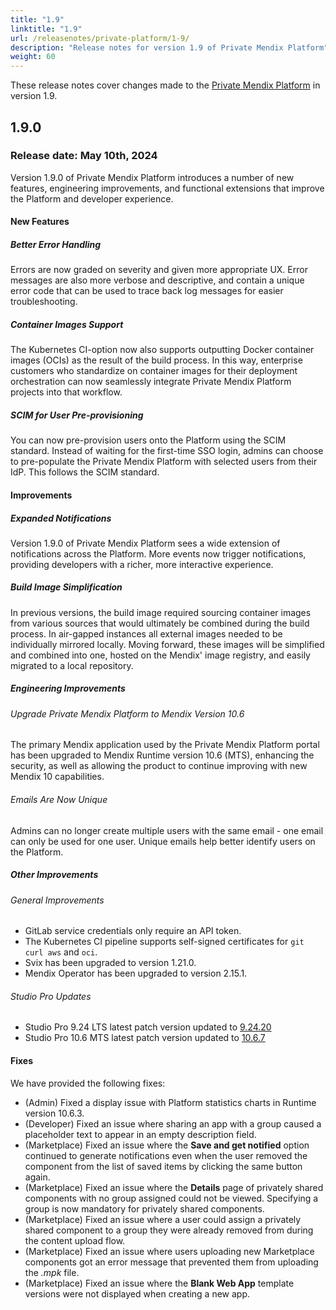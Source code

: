 ```yaml
---
title: "1.9"
linktitle: "1.9"
url: /releasenotes/private-platform/1-9/
description: "Release notes for version 1.9 of Private Mendix Platform"
weight: 60
---
```


These release notes cover changes made to the [Private Mendix Platform](/private-mendix-platform/) in version 1.9.

## 1.9.0

### Release date: May 10th, 2024

Version 1.9.0 of Private Mendix Platform introduces a number of new features, engineering improvements, and functional extensions that improve the Platform and developer experience. 

#### New Features

##### Better Error Handling

Errors are now graded on severity and given more appropriate UX. Error messages are also more verbose and descriptive, and contain a unique error code that can be used to trace back log messages for easier troubleshooting.

##### Container Images Support

The Kubernetes CI-option now also supports outputting Docker container images (OCIs) as the result of the build process. In this way, enterprise customers who standardize on container images for their deployment orchestration can now seamlessly integrate Private Mendix Platform projects into that workflow.

##### SCIM for User Pre-provisioning

You can now pre-provision users onto the Platform using the SCIM standard. Instead of waiting for the first-time SSO login, admins can choose to pre-populate the Private Mendix Platform with selected users from their IdP. This follows the SCIM standard.

#### Improvements

##### Expanded Notifications

Version 1.9.0 of Private Mendix Platform sees a wide extension of notifications across the Platform. More events now trigger notifications, providing developers with a richer, more interactive experience.

##### Build Image Simplification

In previous versions, the build image required sourcing container images from various sources that would ultimately be combined during the build process. In air-gapped instances all external images needed to be individually mirrored locally. Moving forward, these images will be simplified and combined into one, hosted on the Mendix' image registry, and easily migrated to a local repository.

##### Engineering Improvements

###### Upgrade Private Mendix Platform to Mendix Version 10.6

The primary Mendix application used by the Private Mendix Platform portal has been upgraded to Mendix Runtime version 10.6 (MTS), enhancing the security, as well as allowing the product to continue improving with new Mendix 10 capabilities.

###### Emails Are Now Unique

Admins can no longer create multiple users with the same email - one email can only be used for one user. Unique emails help better identify users on the Platform.

##### Other Improvements

###### General Improvements

* GitLab service credentials only require an API token.
* The Kubernetes CI pipeline supports self-signed certificates for `git curl aws` and `oci`.
* Svix has been upgraded to version 1.21.0.
* Mendix Operator has been upgraded to version 2.15.1.

###### Studio Pro Updates

* Studio Pro 9.24 LTS latest patch version updated to [9.24.20](/releasenotes/studio-pro/9.24/#92420)
* Studio Pro 10.6 MTS latest patch version updated to [10.6.7](/releasenotes/studio-pro/10.6/#1067)

#### Fixes

We have provided the following fixes:

* (Admin) Fixed a display issue with Platform statistics charts in Runtime version 10.6.3.
* (Developer) Fixed an issue where sharing an app with a group caused a placeholder text to appear in an empty description field.
* (Marketplace) Fixed an issue where the **Save and get notified** option continued to generate notifications even when the user removed the component from the list of saved items by clicking the same button again.
* (Marketplace) Fixed an issue where the **Details** page of privately shared components with no group assigned could not be viewed. Specifying a group is now mandatory for privately shared components.
* (Marketplace) Fixed an issue where a user could assign a privately shared component to a group they were already removed from during the content upload flow.
* (Marketplace) Fixed an issue where users uploading new Marketplace components got an error message that prevented them from uploading the *.mpk* file.
* (Marketplace) Fixed an issue where the **Blank Web App** template versions were not displayed when creating a new app.
